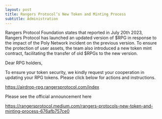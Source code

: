 ```yaml
---
layout: post
title: Rangers Protocol’s New Token and Minting Process
subtitle: Administration  
---
```


Rangers Protocol Foundation states that reported in July 20th 2023, Rangers Protocol has launched an updated version of $RPG in response to the impact of the Poly Network incident on the previous version. To ensure the protection of user assets, the team also introduced a new token mint contract, facilitating the transfer of old $RPGs to the new version.

Dear RPG holders,

To ensure your token security, we kindly request your cooperation in updating your RPG tokens. Please click below for actions and instructions. 

https://airdrop-rpg.rangersprotocol.com/index 

Please see the official announcement here 

https://rangersprotocol.medium.com/rangers-protocols-new-token-and-minting-process-676afb757ce0

